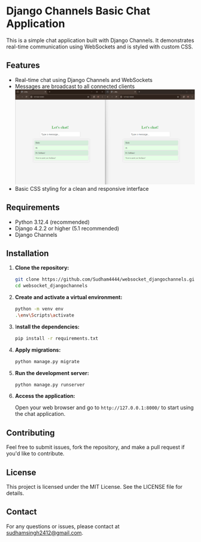 # Django Channels Basic Chat Application

This is a simple chat application built with Django Channels. It demonstrates real-time communication using WebSockets and is styled with custom CSS.

## Features

- Real-time chat using Django Channels and WebSockets
- Messages are broadcast to all connected clients
  ![sample](https://github.com/Sudham4444/websocket_djangochannels/blob/main/output.png)
- Basic CSS styling for a clean and responsive interface

## Requirements

- Python 3.12.4 (recommended)
- Django 4.2.2 or higher (5.1 recommended)
- Django Channels

## Installation

1. **Clone the repository:**

    ```bash
    git clone https://github.com/Sudham4444/websocket_djangochannels.git
    cd websocket_djangochannels
    

2. **Create and activate a virtual environment:**

    ```bash
    python -m venv env
    .\env\Scripts\activate
    

3. I**nstall the dependencies:**

    ```bash
    pip install -r requirements.txt
    

4. **Apply migrations:**

    ```bash
    python manage.py migrate
    

5. **Run the development server:**

    ```bash
    python manage.py runserver
    

6. **Access the application:**

    Open your web browser and go to `http://127.0.0.1:8000/` to start using the chat application.

## Contributing

Feel free to submit issues, fork the repository, and make a pull request if you'd like to contribute.

## License

This project is licensed under the MIT License. See the LICENSE file for details.

## Contact

For any questions or issues, please contact at sudhamsingh2412@gmail.com.
